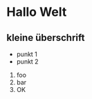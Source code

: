 Hallo Welt
==========

kleine überschrift
------------------

- punkt 1
- punkt 2

1. foo
2. bar
3. OK

